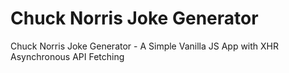 # Chuck Norris Joke Generator
Chuck Norris Joke Generator - A Simple Vanilla JS App with XHR Asynchronous API Fetching
